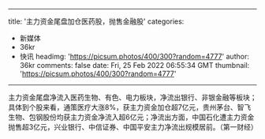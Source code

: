 
---
title: '主力资金尾盘加仓医药股，抛售金融股'
categories: 
 - 新媒体
 - 36kr
 - 快讯
headimg: 'https://picsum.photos/400/300?random=4777'
author: 36kr
comments: false
date: Fri, 25 Feb 2022 06:55:34 GMT
thumbnail: 'https://picsum.photos/400/300?random=4777'
---

<div>   
主力资金尾盘净流入医药生物、有色、电力板块，净流出银行、非银金融等板块；具体到个股来看，通策医疗大涨8%，获主力资金加仓超7亿元，贵州茅台、智飞生物、包钢股份均获主力资金净流入超6亿元；净流出方面，中国石化遭主力资金抛售超3亿元，兴业银行、中信证券、中国平安主力净流出规模居前。（第一财经）  
</div>
            